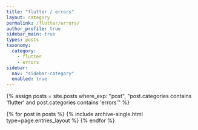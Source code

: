 ```yaml
---
title: "flutter / errors"
layout: category
permalink: /flutter/errors/
author_profile: true
sidebar_main: true
types: posts
taxonomy:
  category:
    - flutter
    - errors
sidebar:
  nav: "sidebar-category"
  enabled: true
---
```


{% assign posts = site.posts where_exp: "post", "post.categories contains 'flutter' and post.categories contains 'errors'" %}

{% for post in posts %}
  {% include archive-single.html type=page.entries_layout %}
{% endfor %}
